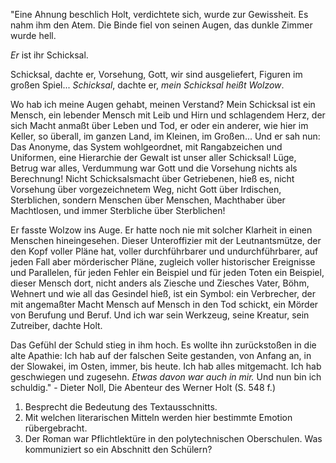 "Eine Ahnung beschlich Holt, verdichtete sich, wurde zur Gewissheit. Es nahm ihm den Atem. Die Binde fiel von seinen Augen, das dunkle Zimmer wurde hell. 

*Er* ist ihr Schicksal.

Schicksal, dachte er, Vorsehung, Gott, wir sind ausgeliefert, Figuren im großen Spiel... *Schicksal*, dachte er, *mein Schicksal heißt Wolzow*. 

Wo hab ich meine Augen gehabt, meinen Verstand? Mein Schicksal ist ein Mensch, ein lebender Mensch mit Leib und Hirn und schlagendem Herz, der sich Macht anmaßt über Leben und Tod, er oder ein anderer, wie hier im Keller, so überall, im ganzen Land, im Kleinen, im Großen... Und er sah nun: Das Anonyme, das System wohlgeordnet, mit Rangabzeichen und Uniformen, eine Hierarchie der Gewalt ist unser aller Schicksal! Lüge, Betrug war alles, Verdummung war Gott und die Vorsehung nichts als Berechnung! Nicht Schicksalsmacht über Getriebenen, hieß es, nicht Vorsehung über vorgezeichnetem Weg, nicht Gott über Irdischen, Sterblichen, sondern Menschen über Menschen, Machthaber über Machtlosen, und immer Sterbliche über Sterblichen! 

Er fasste Wolzow ins Auge. Er hatte noch nie mit solcher Klarheit in einen Menschen hineingesehen. Dieser Unteroffizier mit der Leutnantsmütze, der den Kopf voller Pläne hat, voller durchführbarer und undurchführbarer, auf jeden Fall aber mörderischer Pläne, zugleich voller historischer Ereignisse und Parallelen, für jeden Fehler ein Beispiel und für jeden Toten ein Beispiel, dieser Mensch dort, nicht anders als Ziesche und Ziesches Vater, Böhm, Wehnert und wie all das Gesindel hieß, ist ein Symbol: ein Verbrecher, der mit angemaßter Macht Mensch auf Mensch in den Tod schickt, ein Mörder von Berufung und Beruf. Und ich war sein Werkzeug, seine Kreatur, sein Zutreiber, dachte Holt.

Das Gefühl der Schuld stieg in ihm hoch. Es wollte ihn zurückstoßen in die alte Apathie: Ich hab auf der falschen Seite gestanden, von Anfang an, in der Slowakei, im Osten, immer, bis heute. Ich hab alles mitgemacht. Ich hab geschwiegen und zugesehn. *Etwas davon war auch in mir.* Und nun bin ich schuldig." - Dieter Noll, Die Abenteur des Werner Holt (S. 548 f.)

1. Besprecht die Bedeutung des Textausschnitts.
2. Mit welchen literarischen Mitteln werden hier bestimmte Emotion rübergebracht.
3. Der Roman war Pflichtlektüre in den polytechnischen Oberschulen. Was kommuniziert so ein Abschnitt den Schülern? 